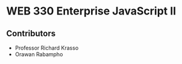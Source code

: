 <h1>WEB 330 Enterprise JavaScript II</h1>
<h2>Contributors</h2>
<ul>
<li>Professor Richard Krasso</li>
<li>Orawan Rabampho</li>
</ul>
